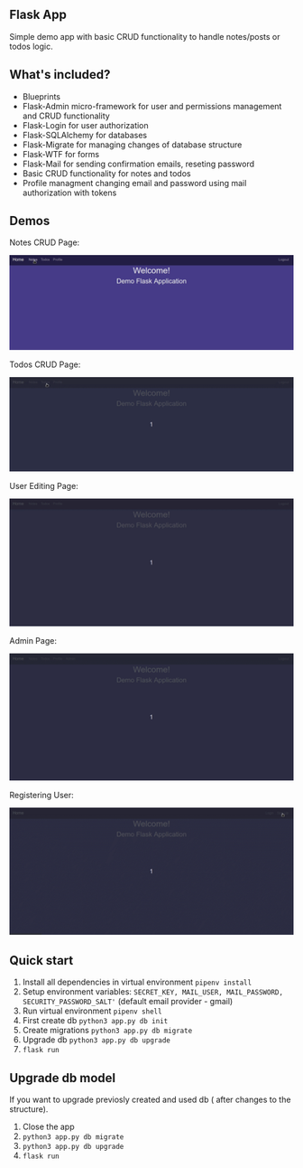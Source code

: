 ## Flask App
Simple demo app with basic CRUD functionality to handle notes/posts or todos logic.

## What's included?
* Blueprints
* Flask-Admin micro-framework for user and permissions management and CRUD functionality 
* Flask-Login for user authorization
* Flask-SQLAlchemy for databases
* Flask-Migrate for managing changes of database structure
* Flask-WTF for forms
* Flask-Mail for sending confirmation emails, reseting password
* Basic CRUD functionality for notes and todos
* Profile managment changing email and password using mail authorization with tokens

## Demos

Notes CRUD Page:

![Notes](readme_media/notes_crud.gif "Notes")

Todos CRUD Page:

![Todos](readme_media/todos_crud.gif "Todos")


User Editing Page:

![edit user](readme_media/profile_tab.gif "edituser")

Admin Page:

![admin](readme_media/admin.gif "admin")

Registering User:

![registering](readme_media/registration.gif "register")

## Quick start
1. Install all dependencies in virtual environment `pipenv install`
2. Setup environment variables: `SECRET_KEY, MAIL_USER, MAIL_PASSWORD, SECURITY_PASSWORD_SALT'` (default email provider - gmail)
3. Run virtual environment `pipenv shell`
4. First create db  `python3 app.py db init`
5. Create migrations `python3 app.py db migrate`
6. Upgrade db `python3 app.py db upgrade`
7. `flask run`

## Upgrade db model
If you want to upgrade previosly created and used db ( after changes to the structure).
1. Close the app
2. `python3 app.py db migrate`
3. `python3 app.py db upgrade`
4. `flask run`
